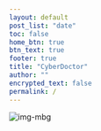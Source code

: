 ```yaml
---
layout: default
post_list: "date"
toc: false
home_btn: true
btn_text: true
footer: true
title: "CyberDoctor"
author: ""
encrypted_text: false
permalink: /
---
```


![img-mbg]({{site.url}}{{site.baseurl}}{{site.assets_path}}/img/imgmg.JPG)